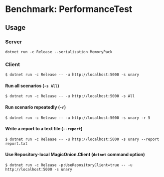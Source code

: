 # Benchmark: PerformanceTest

## Usage
### Server
```
dotnet run -c Release --serialization MemoryPack
```

### Client
```
$ dotnet run -c Release -- -u http://localhost:5000 -s unary
```

#### Run all scenarios (`-s All`)
```
$ dotnet run -c Release -- -u http://localhost:5000 -s All
```

#### Run scenario repeatedly (`-r`)
```
$ dotnet run -c Release -- -u http://localhost:5000 -s unary -r 5
```

#### Write a report to a text file (`--report`)
```
$ dotnet run -c Release -- -u http://localhost:5000 -s unary --report report.txt
```

#### Use Repository-local MagicOnion.Client (`dotnet` command option)
```
$ dotnet run -c Release -p:UseRepositoryClient=true -- -u http://localhost:5000 -s unary 
```